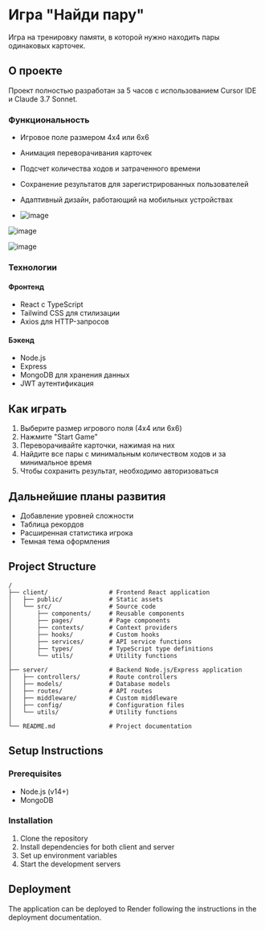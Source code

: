 # Игра "Найди пару"

Игра на тренировку памяти, в которой нужно находить пары одинаковых карточек.

## О проекте

Проект полностью разработан за 5 часов с использованием Cursor IDE и Claude 3.7 Sonnet.

### Функциональность

- Игровое поле размером 4x4 или 6x6
- Анимация переворачивания карточек
- Подсчет количества ходов и затраченного времени
- Сохранение результатов для зарегистрированных пользователей
- Адаптивный дизайн, работающий на мобильных устройствах

- ![image](https://github.com/user-attachments/assets/6f250d07-fd40-4d3a-a2df-a75f3bea1012)

![image](https://github.com/user-attachments/assets/f84490df-34c9-44e4-8044-63bce6f4b12e)

![image](https://github.com/user-attachments/assets/d94a59c8-523c-4632-a0c4-d4b9e81ba1d0)


### Технологии

#### Фронтенд
- React с TypeScript
- Tailwind CSS для стилизации
- Axios для HTTP-запросов

#### Бэкенд
- Node.js
- Express
- MongoDB для хранения данных
- JWT аутентификация

## Как играть

1. Выберите размер игрового поля (4x4 или 6x6)
2. Нажмите "Start Game"
3. Переворачивайте карточки, нажимая на них
4. Найдите все пары с минимальным количеством ходов и за минимальное время
5. Чтобы сохранить результат, необходимо авторизоваться

## Дальнейшие планы развития

- Добавление уровней сложности
- Таблица рекордов
- Расширенная статистика игрока
- Темная тема оформления

## Project Structure

```
/
├── client/                 # Frontend React application
│   ├── public/             # Static assets
│   └── src/                # Source code
│       ├── components/     # Reusable components
│       ├── pages/          # Page components
│       ├── contexts/       # Context providers
│       ├── hooks/          # Custom hooks
│       ├── services/       # API service functions
│       ├── types/          # TypeScript type definitions
│       └── utils/          # Utility functions
│
├── server/                 # Backend Node.js/Express application
│   ├── controllers/        # Route controllers
│   ├── models/             # Database models
│   ├── routes/             # API routes
│   ├── middleware/         # Custom middleware
│   ├── config/             # Configuration files
│   └── utils/              # Utility functions
│
└── README.md               # Project documentation
```

## Setup Instructions

### Prerequisites
- Node.js (v14+)
- MongoDB

### Installation

1. Clone the repository
2. Install dependencies for both client and server
3. Set up environment variables
4. Start the development servers

## Deployment

The application can be deployed to Render following the instructions in the deployment documentation.
